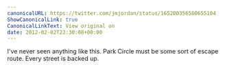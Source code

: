 ```yaml
---
canonicalURL: https://twitter.com/jmjordan/status/165200356580655104
ShowCanonicalLink: true
CanonicalLinkText: View original on
date: 2012-02-02T22:30:08+00:00
---
```

I've never seen anything like this. Park Circle must be some sort of escape route. Every street is backed up.